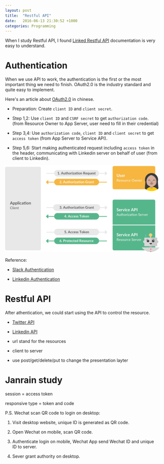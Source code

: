 ```yaml
---
layout: post
title:  "Restful API"
date:   2016-06-13 21:30:52 +1000
categories: Programming
---
```

When I study Restful API, I found [Linked Restful API](https://developer.linkedin.com/docs/rest-api) documentation is very easy to understand.

Authentication
================

When we use API to work, the authentication is the first or the most important thing we need to finish. OAuth2.0 is the industry standard and quite easy to implement.

Here's an article about [OAuth2.0](http://www.ruanyifeng.com/blog/2014/05/oauth_2_0.html) in chinese.
 
- Preparation: Create `client ID` and `client secret`.

- Step 1,2: Use `client ID` and `CSRF secret` to get `authorization code`. (from Resource Owner to App Server, user need to fill in their credential)

- Step 3,4: Use `authorization code`, `client ID` and `client secret` to get `access token` (from App Server to Service API).

- Step 5,6: Start making authenticated request including `access token` in the header, communicating with Linkedin server on behalf of user (from client to Linkedin).

![flow chart](/assets/slack_oauth_flow_diagram@2x.png)

Reference:

- [Slack Authentication](https://api.slack.com/docs/oauth)

- [Linkedin Authentication](https://developer.linkedin.com/docs/oauth2) 


Restful API
===========

After athentication, we could start using the API to control the resource.

- [Twitter API](https://dev.twitter.com/rest/reference/get/direct_messages) 

- [Linkedin API](https://developer.linkedin.com/docs/rest-api) 

- url stand for the resources

- client to server

- use post/get/delete/put to change the presentation layter

Janrain study
=============

session = access token

responsive type = token and code

P.S. Wechat scan QR code to login on desktop:

1. Visit desktop website, unique ID is generated as QR code.

2. Open Wechat on mobile, scan QR code.

3. Authenticate login on mobile, Wechat App send Wechat ID and unique ID to server.

4. Sever grant authority on desktop.